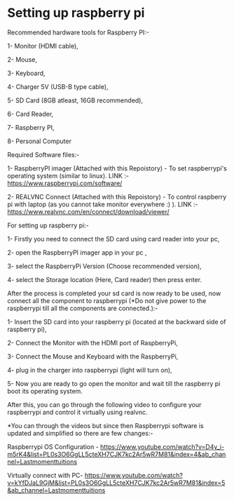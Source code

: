 # Setting up raspberry pi

Recommended hardware tools for Raspberry PI:-

1- Monitor (HDMI cable),

2- Mouse,

3- Keyboard,

4- Charger 5V (USB-B type cable),

5- SD Card (8GB atleast, 16GB recommended),

6- Card Reader,

7- Raspberry PI,

8- Personal Computer


Required Software files:-

1- RaspberryPI imager (Attached with this Repoistory) - To set raspberrypi's operating system (similar to linux). LINK :- https://www.raspberrypi.com/software/

2- REALVNC Connect (Attached with this Repoistory) - To control raspberry pi with laptop (as you cannot take monitor everywhere :) ). LINK :- https://www.realvnc.com/en/connect/download/viewer/

For setting up raspberry pi:-

1- Firstly you need to connect the SD card using card reader into your pc,

2- open the RaspberryPI imager app in your pc ,

3- select the RaspberryPi Version (Choose recommended version),

4- select the Storage location (Here, Card reader) then press enter.


After the process is completed your sd card is now ready to be used, now connect all the component to raspberrypi (*Do not give power to the raspberrypi till all the components are connected.):-

1- Insert the SD card into your raspberry pi (located at the backward side of raspberry pi),

2- Connect the Monitor with the HDMI port of RaspberryPi,

3- Connect the Mouse and Keyboard with the RaspberryPi,

4- plug in the charger into raspberrypi (light will turn on),

5- Now you are ready to go open the monitor and wait till the raspberry pi boot its operating system.


After this, you can go through the following video to configure your raspberrypi and control it virtually using realvnc.

*You can through the videos but since then Raspberrypi software is updated and simplified so there are few changes:- 

Raspberrypi OS Configuration - https://www.youtube.com/watch?v=D4y_i-m5rK4&list=PL0s3O6GgLL5cteXH7CJK7kc2Ar5wR7M81&index=4&ab_channel=Lastmomenttuitions

Virtually connect with PC- https://www.youtube.com/watch?v=kYfDJaL9GjM&list=PL0s3O6GgLL5cteXH7CJK7kc2Ar5wR7M81&index=5&ab_channel=Lastmomenttuitions

